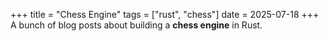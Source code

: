 +++
title = "Chess Engine"
tags = ["rust", "chess"]
date = 2025-07-18
+++
A bunch of blog posts about building a **chess engine** in Rust.
